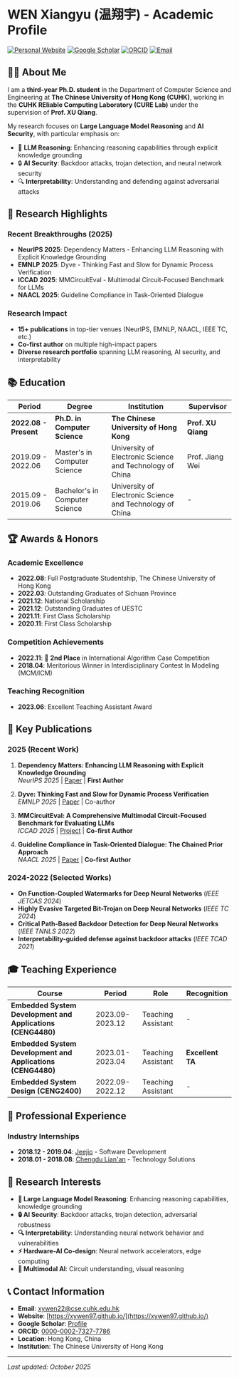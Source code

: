 # WEN Xiangyu (温翔宇) - Academic Profile

[![Personal Website](https://img.shields.io/badge/Website-xywen97.github.io-blue?style=flat-square&logo=github)](https://xywen97.github.io/)
[![Google Scholar](https://img.shields.io/badge/Google_Scholar-Citations-blue?style=flat-square&logo=google-scholar)](https://scholar.google.com/citations?hl=en&tzom=-480&user=gnsZQ7sAAAAJ)
[![ORCID](https://img.shields.io/badge/ORCID-0000--0002--7327--7786-green?style=flat-square&logo=orcid)](https://orcid.org/0000-0002-7327-7786)
[![Email](https://img.shields.io/badge/Email-xywen22@cse.cuhk.edu.hk-red?style=flat-square&logo=gmail)](mailto:xywen22@cse.cuhk.edu.hk)

## 👨‍🎓 About Me

I am a **third-year Ph.D. student** in the Department of Computer Science and Engineering at **The Chinese University of Hong Kong (CUHK)**, working in the **CUHK REliable Computing Laboratory (CURE Lab)** under the supervision of **Prof. XU Qiang**. 

My research focuses on **Large Language Model Reasoning** and **AI Security**, with particular emphasis on:
- 🧠 **LLM Reasoning**: Enhancing reasoning capabilities through explicit knowledge grounding
- 🔒 **AI Security**: Backdoor attacks, trojan detection, and neural network security
- 🔍 **Interpretability**: Understanding and defending against adversarial attacks

## 🎯 Research Highlights

### Recent Breakthroughs (2025)
- **NeurIPS 2025**: Dependency Matters - Enhancing LLM Reasoning with Explicit Knowledge Grounding
- **EMNLP 2025**: Dyve - Thinking Fast and Slow for Dynamic Process Verification  
- **ICCAD 2025**: MMCircuitEval - Multimodal Circuit-Focused Benchmark for LLMs
- **NAACL 2025**: Guideline Compliance in Task-Oriented Dialogue

### Research Impact
- **15+ publications** in top-tier venues (NeurIPS, EMNLP, NAACL, IEEE TC, etc.)
- **Co-first author** on multiple high-impact papers
- **Diverse research portfolio** spanning LLM reasoning, AI security, and interpretability

## 📚 Education

| Period | Degree | Institution | Supervisor |
|--------|--------|-------------|------------|
| **2022.08 - Present** | **Ph.D. in Computer Science** | **The Chinese University of Hong Kong** | **Prof. XU Qiang** |
| 2019.09 - 2022.06 | Master's in Computer Science | University of Electronic Science and Technology of China | Prof. Jiang Wei |
| 2015.09 - 2019.06 | Bachelor's in Computer Science | University of Electronic Science and Technology of China | - |

## 🏆 Awards & Honors

### Academic Excellence
- **2022.08**: Full Postgraduate Studentship, The Chinese University of Hong Kong
- **2022.03**: Outstanding Graduates of Sichuan Province
- **2021.12**: National Scholarship
- **2021.12**: Outstanding Graduates of UESTC
- **2021.11**: First Class Scholarship
- **2020.11**: First Class Scholarship

### Competition Achievements
- **2022.11**: 🥈 **2nd Place** in International Algorithm Case Competition
- **2018.04**: Meritorious Winner in Interdisciplinary Contest In Modeling (MCM/ICM)

### Teaching Recognition
- **2023.06**: Excellent Teaching Assistant Award

## 📖 Key Publications

### 2025 (Recent Work)
1. **Dependency Matters: Enhancing LLM Reasoning with Explicit Knowledge Grounding**  
   *NeurIPS 2025* | [Paper](https://openreview.net/forum?id=DlkM0q4Cvk) | **First Author**

2. **Dyve: Thinking Fast and Slow for Dynamic Process Verification**  
   *EMNLP 2025* | [Paper](https://openreview.net/forum?id=FcTmeeKnaV) | Co-author

3. **MMCircuitEval: A Comprehensive Multimodal Circuit-Focused Benchmark for Evaluating LLMs**  
   *ICCAD 2025* | [Project](https://xywen97.github.io/MMCircuitEval/) | **Co-first Author**

4. **Guideline Compliance in Task-Oriented Dialogue: The Chained Prior Approach**  
   *NAACL 2025* | [Paper](https://openreview.net/forum?id=9QgKAE08d9) | **Co-first Author**

### 2024-2022 (Selected Works)
- **On Function-Coupled Watermarks for Deep Neural Networks** (*IEEE JETCAS 2024*)
- **Highly Evasive Targeted Bit-Trojan on Deep Neural Networks** (*IEEE TC 2024*)
- **Critical Path-Based Backdoor Detection for Deep Neural Networks** (*IEEE TNNLS 2022*)
- **Interpretability-guided defense against backdoor attacks** (*IEEE TCAD 2021*)

## 🎓 Teaching Experience

| Course | Period | Role | Recognition |
|--------|--------|------|-------------|
| **Embedded System Development and Applications (CENG4480)** | 2023.09-2023.12 | Teaching Assistant | - |
| **Embedded System Development and Applications (CENG4480)** | 2023.01-2023.04 | Teaching Assistant | **Excellent TA** |
| **Embedded System Design (CENG2400)** | 2022.09-2022.12 | Teaching Assistant | - |

## 💼 Professional Experience

### Industry Internships
- **2018.12 - 2019.04**: [Jeejio](https://www.jeejio.com/) - Software Development
- **2018.01 - 2018.08**: [Chengdu Lian'an](https://www.lianantech.com/) - Technology Solutions

## 🔬 Research Interests

- **🧠 Large Language Model Reasoning**: Enhancing reasoning capabilities, knowledge grounding
- **🔒 AI Security**: Backdoor attacks, trojan detection, adversarial robustness  
- **🔍 Interpretability**: Understanding neural network behavior and vulnerabilities
- **⚡ Hardware-AI Co-design**: Neural network accelerators, edge computing
- **🎯 Multimodal AI**: Circuit understanding, visual reasoning

## 📞 Contact Information

- **Email**: [xywen22@cse.cuhk.edu.hk](mailto:xywen22@cse.cuhk.edu.hk)
- **Website**: [https://xywen97.github.io/](https://xywen97.github.io/)
- **Google Scholar**: [Profile](https://scholar.google.com/citations?hl=en&tzom=-480&user=gnsZQ7sAAAAJ)
- **ORCID**: [0000-0002-7327-7786](https://orcid.org/0000-0002-7327-7786)
- **Location**: Hong Kong, China
- **Institution**: The Chinese University of Hong Kong

---

*Last updated: October 2025*